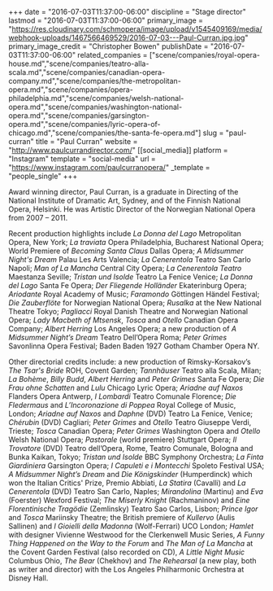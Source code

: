 +++
date = "2016-07-03T11:37:00-06:00"
discipline = "Stage director"
lastmod = "2016-07-03T11:37:00-06:00"
primary_image = "https://res.cloudinary.com/schmopera/image/upload/v1545409169/media/webhook-uploads/1467566469529/2016-07-03---Paul-Curran.jpg.jpg"
primary_image_credit = "Christopher Bowen"
publishDate = "2016-07-03T11:37:00-06:00"
related_companies = ["scene/companies/royal-opera-house.md","scene/companies/teatro-alla-scala.md","scene/companies/canadian-opera-company.md","scene/companies/the-metropolitan-opera.md","scene/companies/opera-philadelphia.md","scene/companies/welsh-national-opera.md","scene/companies/washington-national-opera.md","scene/companies/garsington-opera.md","scene/companies/lyric-opera-of-chicago.md","scene/companies/the-santa-fe-opera.md"]
slug = "paul-curran"
title = "Paul Curran"
website = "http://www.paulcurrandirector.com/"
[[social_media]]
platform = "Instagram"
template = "social-media"
url = "https://www.instagram.com/paulcurranopera/"
_template = "people_single"
+++

Award winning director, Paul Curran, is a graduate in Directing of the National Institute of Dramatic Art, Sydney, and of the Finnish National Opera, Helsinki. 
He was Artistic Director of the Norwegian National Opera from 2007 – 2011.

Recent production highlights include *La Donna del Lago* Metropolitan Opera, New York; *La traviata* Opera Philadelphia, Bucharest National Opera; World Premiere of *Becoming Santa Claus* Dallas Opera; *A Midsummer Night's Dream* Palau Les Arts Valencia; *La Cenerentola* Teatro San Carlo Napoli; *Man of La Mancha* Central City Opera; *La Cenerentola Teatro* Maestanza Seville; *Tristan und Isolde* Teatro La Fenice Venice; *La Donna del Lago* Santa Fe Opera; *Der Fliegende Holländer* Ekaterinburg Opera; *Ariodante* Royal Academy of Music; *Faramondo* Göttingen Händel Festival; *Die Zauberflöte* for Norwegian National Opera; *Rusalka* at the New National Theatre Tokyo; *Pagliacci* Royal Danish Theatre and Norwegian National Opera; *Lady Macbeth of Mtsensk*, *Tosca* and *Otello* Canadian Opera Company; *Albert Herring* Los Angeles Opera; a new production of *A Midsummer Night’s Dream* Teatro Dell’Opera Roma; *Peter Grimes* Savonlinna Opera Festival; Baden Baden 1927 Gotham Chamber Opera NY.
 
Other directorial credits include: a new production of Rimsky-Korsakov’s *The Tsar's Bride* ROH, Covent Garden; *Tannhäuser* Teatro alla Scala, Milan; *La Bohème*, *Billy Budd*, *Albert Herring* and *Peter Grimes* Santa Fe Opera; *Die Frau ohne Schatten* and *Lulu* Chicago Lyric Opera; *Ariadne auf Naxos* Flanders Opera Antwerp, *I Lombardi* Teatro Comunale Florence; *Die Fledermaus* and *L’Incoronazione di Poppea* Royal College of Music, London; *Ariadne auf Naxos* and *Daphne* (DVD) Teatro La Fenice, Venice; *Chérubin* (DVD) Cagliari; *Peter Grimes* and *Otello* Teatro Giuseppe Verdi, Trieste; *Tosca* Canadian Opera; *Peter Grimes* Washington Opera and *Otello* Welsh National Opera; *Pastorale* (world premiere) Stuttgart Opera; *Il Trovatore* (DVD) Teatro dell’Opera, Rome, Teatro Comunale, Bologna and Bunka Kaikan, Tokyo; *Tristan und Isolde* BBC Symphony Orchestra; *La Finta Giardiniera* Garsington Opera; *I Capuleti e i Montecchi* Spoleto Festival USA; *A Midsummer Night’s Dream* and *Die Königskinder* (Humperdinck) which won the Italian Critics' Prize, Premio Abbiati, *La Statira* (Cavalli) and *La Cenerentola* (DVD) Teatro San Carlo, Naples; *Mirandolina* (Martinu) and *Eva* (Foerster) Wexford Festival; *The Miserly Knight* (Rachmaninov) and *Eine Florentinische Tragödie* (Zemlinsky) Teatro Sao Carlos, Lisbon; *Prince Igor* and *Tosca* Mariinsky Theatre; the British premiere of *Kullervo* (Aulis Sallinen) and *I Gioielli della Madonna* (Wolf-Ferrari) UCO London; *Hamlet* with designer Vivienne Westwood for the Clerkenwell Music Series, *A Funny Thing Happened on the Way to the Forum* and *The Man of La Mancha* at the Covent Garden Festival (also recorded on CD), *A Little Night Music* Columbus Ohio, *The Bear* (Chekhov) and *The Rehearsal* (a new play, both as writer and director) with the Los Angeles Philharmonic Orchestra at Disney Hall.
